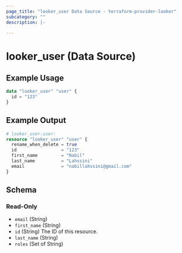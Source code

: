 ```yaml
---
page_title: "looker_user Data Source - terraform-provider-looker"
subcategory: ""
description: |-
  
---
```

# looker_user (Data Source)

## Example Usage
```terraform
data "looker_user" "user" {
  id = "123"
}
```
## Example Output
```terraform
# looker_user.user:
resource "looker_user" "user" {
  rename_when_delete = true
  id                 = "123"
  first_name         = "Nabil"
  last_name          = "Lahssini"
  email              = "nabillahssini@gmail.com"
}
```
<!-- schema generated by tfplugindocs -->
## Schema

### Read-Only

- `email` (String)
- `first_name` (String)
- `id` (String) The ID of this resource.
- `last_name` (String)
- `roles` (Set of String)
